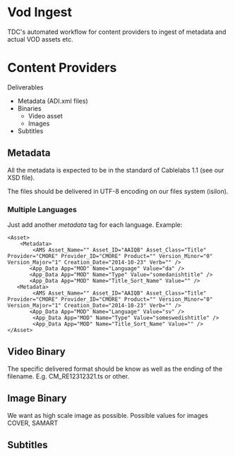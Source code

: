 # Vod Ingest
TDC's automated workflow for content providers to ingest of metadata and actual VOD assets etc.


# Content Providers


Deliverables

* Metadata (ADI.xml files)
* Binaries
	* Video asset
	* Images
* Subtitles


## Metadata
All the metadata is expected to be in the standard of Cablelabs 1.1 (see our XSD file). 

The files should be delivered in UTF-8 encoding on our files system (isilon).

### Multiple Languages

Just add another *metadata* tag for each language.
Example:

	<Asset>
   		<Metadata>   
    		<AMS Asset_Name="" Asset_ID="AAIQB" Asset_Class="Title" Provider="CMORE" Provider_ID="CMORE" Product="" Version_Minor="0" Version_Major="1" Creation_Date="2014-10-23" Verb="" />
		   <App_Data App="MOD" Name="Language" Value="da" />     
		   <App_Data App="MOD" Name="Type" Value="somedanishtitle" />
		   <App_Data App="MOD" Name="Title_Sort_Name" Value="" />
	   <Metadata>      
			<AMS Asset_Name="" Asset_ID="AAIQB" Asset_Class="Title" Provider="CMORE" Provider_ID="CMORE" Product="" Version_Minor="0" Version_Major="1" Creation_Date="2014-10-23" Verb="" /> 
		   <App_Data App="MOD" Name="Language" Value="sv" />
     		<App_Data App="MOD" Name="Type" Value="someswedishtitle" />
			<App_Data App="MOD" Name="Title_Sort_Name" Value="" />
	</Asset>



## Video Binary
The specific delivered format should be know as well as the ending of the filename. E.g. CM_RE12312321.ts or other. 

## Image Binary

We want as high scale image as possible. Possible values for images COVER, SAMART

## Subtitles 